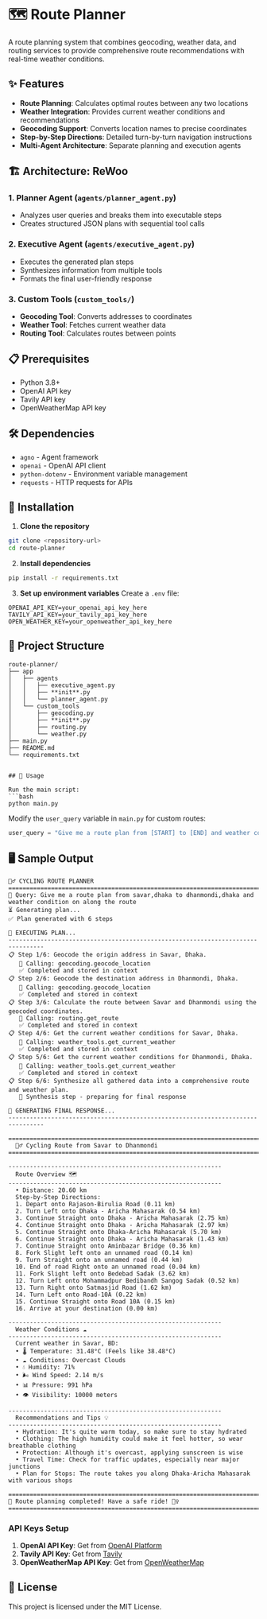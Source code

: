 # 🗺️ Route Planner

A route planning system that combines geocoding, weather data, and routing services to provide comprehensive route recommendations with real-time weather conditions.

## ✨ Features

- **Route Planning**: Calculates optimal routes between any two locations
- **Weather Integration**: Provides current weather conditions and recommendations
- **Geocoding Support**: Converts location names to precise coordinates
- **Step-by-Step Directions**: Detailed turn-by-turn navigation instructions
- **Multi-Agent Architecture**: Separate planning and execution agents

## 🏗️ Architecture: ReWoo

### 1. **Planner Agent** (`agents/planner_agent.py`)

- Analyzes user queries and breaks them into executable steps
- Creates structured JSON plans with sequential tool calls

### 2. **Executive Agent** (`agents/executive_agent.py`)

- Executes the generated plan steps
- Synthesizes information from multiple tools
- Formats the final user-friendly response

### 3. **Custom Tools** (`custom_tools/`)

- **Geocoding Tool**: Converts addresses to coordinates
- **Weather Tool**: Fetches current weather data
- **Routing Tool**: Calculates routes between points

## 📋 Prerequisites

- Python 3.8+
- OpenAI API key
- Tavily API key
- OpenWeatherMap API key

## 🛠️ Dependencies

- `agno` - Agent framework
- `openai` - OpenAI API client
- `python-dotenv` - Environment variable management
- `requests` - HTTP requests for APIs

## 🚀 Installation

1. **Clone the repository**

```bash
git clone <repository-url>
cd route-planner
```

2. **Install dependencies**

```bash
pip install -r requirements.txt
```

3. **Set up environment variables**
Create a `.env` file:

```env
OPENAI_API_KEY=your_openai_api_key_here
TAVILY_API_KEY=your_tavily_api_key_here
OPEN_WEATHER_KEY=your_openweather_api_key_here
```

## 📁 Project Structure

```
route-planner/
├── app
│   ├── agents
│   │   ├── executive_agent.py
│   │   ├── **init**.py
│   │   └── planner_agent.py
│   └── custom_tools
│       ├── geocoding.py
│       ├── **init**.py
│       ├── routing.py
│       └── weather.py
├── main.py
├── README.md
└── requirements.txt
```



```

## 🎯 Usage

Run the main script:
```bash
python main.py
```

Modify the `user_query` variable in `main.py` for custom routes:

```python
user_query = "Give me a route plan from [START] to [END] and weather condition"
```

## 🖥️ Sample Output

```
🚴‍♂️ CYCLING ROUTE PLANNER
================================================================================
📍 Query: Give me a route plan from savar,dhaka to dhanmondi,dhaka and weather condition on along the route
⏳ Generating plan...
✅ Plan generated with 6 steps

🔄 EXECUTING PLAN...
--------------------------------------------------------------------------------
📋 Step 1/6: Geocode the origin address in Savar, Dhaka.
   🔧 Calling: geocoding.geocode_location
   ✅ Completed and stored in context
📋 Step 2/6: Geocode the destination address in Dhanmondi, Dhaka.
   🔧 Calling: geocoding.geocode_location
   ✅ Completed and stored in context
📋 Step 3/6: Calculate the route between Savar and Dhanmondi using the geocoded coordinates.
   🔧 Calling: routing.get_route
   ✅ Completed and stored in context
📋 Step 4/6: Get the current weather conditions for Savar, Dhaka.
   🔧 Calling: weather_tools.get_current_weather
   ✅ Completed and stored in context
📋 Step 5/6: Get the current weather conditions for Dhanmondi, Dhaka.
   🔧 Calling: weather_tools.get_current_weather
   ✅ Completed and stored in context
📋 Step 6/6: Synthesize all gathered data into a comprehensive route and weather plan.
   📝 Synthesis step - preparing for final response

🎯 GENERATING FINAL RESPONSE...
--------------------------------------------------------------------------------

================================================================================
  🚴‍♂️ Cycling Route from Savar to Dhanmondi
================================================================================

------------------------------------------------------------
  Route Overview 🗺️
------------------------------------------------------------
  • Distance: 20.60 km
  Step-by-Step Directions:
  1. Depart onto Rajason-Birulia Road (0.11 km)
  2. Turn Left onto Dhaka - Aricha Mahasarak (0.54 km)
  3. Continue Straight onto Dhaka - Aricha Mahasarak (2.75 km)
  4. Continue Straight onto Dhaka - Aricha Mahasarak (2.97 km)
  5. Continue Straight onto Dhaka-Aricha Mahasarak (5.70 km)
  6. Continue Straight onto Dhaka - Aricha Mahasarak (1.43 km)
  7. Continue Straight onto Aminbazar Bridge (0.36 km)
  8. Fork Slight left onto an unnamed road (0.14 km)
  9. Turn Straight onto an unnamed road (0.44 km)
  10. End of road Right onto an unnamed road (0.04 km)
  11. Fork Slight left onto Bedebad Sadak (3.62 km)
  12. Turn Left onto Mohammadpur Bedibandh Sangog Sadak (0.52 km)
  13. Turn Right onto Satmasjid Road (1.62 km)
  14. Turn Left onto Road-10A (0.22 km)
  15. Continue Straight onto Road 10A (0.15 km)
  16. Arrive at your destination (0.00 km)

------------------------------------------------------------
  Weather Conditions ☁️
------------------------------------------------------------
  Current weather in Savar, BD:
  • 🌡️ Temperature: 31.48°C (Feels like 38.48°C)
  • ☁️ Conditions: Overcast Clouds
  • 💧 Humidity: 71%
  • 🌬️ Wind Speed: 2.14 m/s
  • 📊 Pressure: 991 hPa
  • 👁️ Visibility: 10000 meters

------------------------------------------------------------
  Recommendations and Tips 💡
------------------------------------------------------------
  • Hydration: It's quite warm today, so make sure to stay hydrated
  • Clothing: The high humidity could make it feel hotter, so wear breathable clothing
  • Protection: Although it's overcast, applying sunscreen is wise
  • Travel Time: Check for traffic updates, especially near major junctions
  • Plan for Stops: The route takes you along Dhaka-Aricha Mahasarak with various shops

================================================================================
🎉 Route planning completed! Have a safe ride! 🚴‍♀️
================================================================================
```

### API Keys Setup

1. **OpenAI API Key**: Get from [OpenAI Platform](https://platform.openai.com/)
2. **Tavily API Key**: Get from [Tavily](https://tavily.com/)
3. **OpenWeatherMap API Key**: Get from [OpenWeatherMap](https://openweathermap.org/api)

## 📄 License

This project is licensed under the MIT License.
